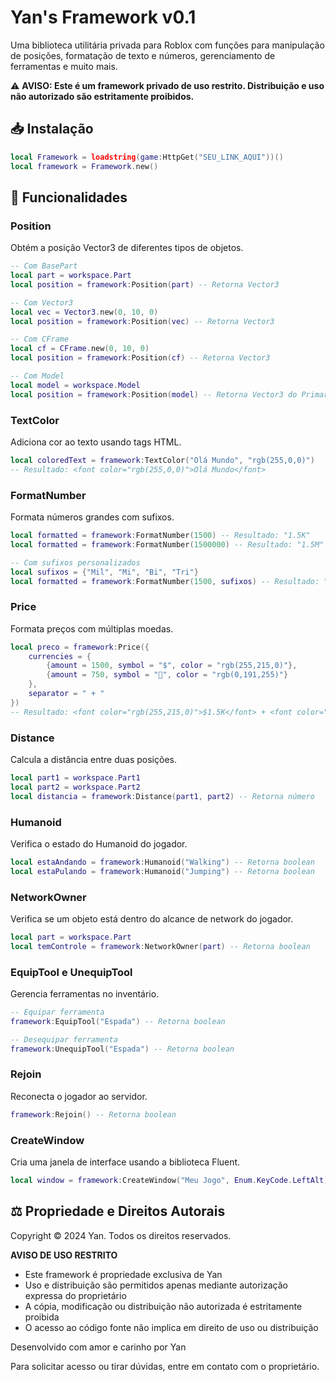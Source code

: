 # Yan's Framework v0.1

Uma biblioteca utilitária privada para Roblox com funções para manipulação de posições, formatação de texto e números, gerenciamento de ferramentas e muito mais.

⚠️ **AVISO: Este é um framework privado de uso restrito. Distribuição e uso não autorizado são estritamente proibidos.**

## 📥 Instalação

```lua
local Framework = loadstring(game:HttpGet("SEU_LINK_AQUI"))()
local framework = Framework.new()
```

## 🚀 Funcionalidades

### Position
Obtém a posição Vector3 de diferentes tipos de objetos.

```lua
-- Com BasePart
local part = workspace.Part
local position = framework:Position(part) -- Retorna Vector3

-- Com Vector3
local vec = Vector3.new(0, 10, 0)
local position = framework:Position(vec) -- Retorna Vector3

-- Com CFrame
local cf = CFrame.new(0, 10, 0)
local position = framework:Position(cf) -- Retorna Vector3

-- Com Model
local model = workspace.Model
local position = framework:Position(model) -- Retorna Vector3 do PrimaryPart
```

### TextColor
Adiciona cor ao texto usando tags HTML.

```lua
local coloredText = framework:TextColor("Olá Mundo", "rgb(255,0,0)")
-- Resultado: <font color="rgb(255,0,0)">Olá Mundo</font>
```

### FormatNumber
Formata números grandes com sufixos.

```lua
local formatted = framework:FormatNumber(1500) -- Resultado: "1.5K"
local formatted = framework:FormatNumber(1500000) -- Resultado: "1.5M"

-- Com sufixos personalizados
local sufixos = {"Mil", "Mi", "Bi", "Tri"}
local formatted = framework:FormatNumber(1500, sufixos) -- Resultado: "1.5Mil"
```

### Price
Formata preços com múltiplas moedas.

```lua
local preco = framework:Price({
    currencies = {
        {amount = 1500, symbol = "$", color = "rgb(255,215,0)"},
        {amount = 750, symbol = "💎", color = "rgb(0,191,255)"}
    },
    separator = " + "
})
-- Resultado: <font color="rgb(255,215,0)">$1.5K</font> + <font color="rgb(0,191,255)">💎750</font>
```

### Distance
Calcula a distância entre duas posições.

```lua
local part1 = workspace.Part1
local part2 = workspace.Part2
local distancia = framework:Distance(part1, part2) -- Retorna número
```

### Humanoid
Verifica o estado do Humanoid do jogador.

```lua
local estaAndando = framework:Humanoid("Walking") -- Retorna boolean
local estaPulando = framework:Humanoid("Jumping") -- Retorna boolean
```

### NetworkOwner
Verifica se um objeto está dentro do alcance de network do jogador.

```lua
local part = workspace.Part
local temControle = framework:NetworkOwner(part) -- Retorna boolean
```

### EquipTool e UnequipTool
Gerencia ferramentas no inventário.

```lua
-- Equipar ferramenta
framework:EquipTool("Espada") -- Retorna boolean

-- Desequipar ferramenta
framework:UnequipTool("Espada") -- Retorna boolean
```

### Rejoin
Reconecta o jogador ao servidor.

```lua
framework:Rejoin() -- Retorna boolean
```

### CreateWindow
Cria uma janela de interface usando a biblioteca Fluent.

```lua
local window = framework:CreateWindow("Meu Jogo", Enum.KeyCode.LeftAlt)
```

## ⚖️ Propriedade e Direitos Autorais

Copyright © 2024 Yan. Todos os direitos reservados.

**AVISO DE USO RESTRITO**
- Este framework é propriedade exclusiva de Yan
- Uso e distribuição são permitidos apenas mediante autorização expressa do proprietário
- A cópia, modificação ou distribuição não autorizada é estritamente proibida
- O acesso ao código fonte não implica em direito de uso ou distribuição

Desenvolvido com amor e carinho por Yan

Para solicitar acesso ou tirar dúvidas, entre em contato com o proprietário.
